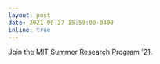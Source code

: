 ```yaml
---
layout: post
date: 2021-06-27 15:59:00-0400
inline: true
---
```


Join the MIT Summer Research Program '21.
